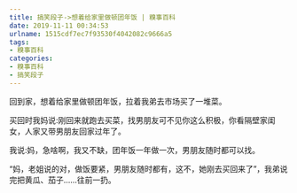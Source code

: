 ```yaml
---
title: 搞笑段子->想着给家里做顿团年饭 | 糗事百科
date: 2019-11-11 00:34:53
urlname: 1515cdf7ec7f93530f4042082c9666a5
tags: 
- 糗事百科
categories:
- 糗事百科
- 搞笑段子
---
```

回到家，想着给家里做顿团年饭，拉着我弟去市场买了一堆菜。

买回时我妈说:刚回来就跑去买菜，找男朋友可不见你这么积极，你看隔壁家闺女，人家又带男朋友回家过年了。

我说:妈，急啥啊，我又不缺，团年饭一年做一次，男朋友随时都可以找。

“妈，老姐说的对，做饭要紧，男朋友随时都有，这不，她刚去买回来了”，我弟说完把黄瓜、茄子……往前一扔。


